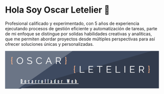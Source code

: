 # Hola Soy Oscar Letelier 👋

Profesional calificado y experimentado,
con 5 años de experiencia ejecutando procesos de gestión eficiente y
automatización de tareas, parte de mi enfoque se distingue por
solidas habilidades creativas y analíticas, que me permiten abordar
proyectos desde múltiples perspectivas para así ofrecer soluciones
únicas y personalizadas.

![Descripción de la imagen](/Banner.png)

<!--
**OscarLetelier/OscarLetelier** is a ✨ _special_ ✨ repository because its `README.md` (this file) appears on your GitHub profile.

Here are some ideas to get you started:

- 🔭 I’m currently working on ...
- 🌱 I’m currently learning ...
- 👯 I’m looking to collaborate on ...
- 🤔 I’m looking for help with ...
- 💬 Ask me about ...
- 📫 How to reach me: ...
- 😄 Pronouns: ...
- ⚡ Fun fact: ...
-->
